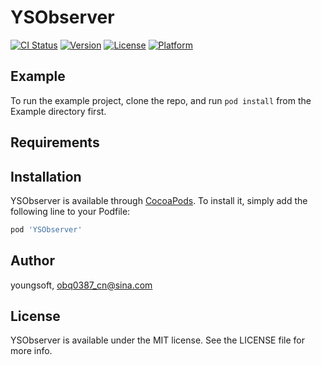 # YSObserver

[![CI Status](https://img.shields.io/travis/youngsoft/YSObserver.svg?style=flat)](https://travis-ci.org/youngsoft/YSObserver)
[![Version](https://img.shields.io/cocoapods/v/YSObserver.svg?style=flat)](https://cocoapods.org/pods/YSObserver)
[![License](https://img.shields.io/cocoapods/l/YSObserver.svg?style=flat)](https://cocoapods.org/pods/YSObserver)
[![Platform](https://img.shields.io/cocoapods/p/YSObserver.svg?style=flat)](https://cocoapods.org/pods/YSObserver)

## Example

To run the example project, clone the repo, and run `pod install` from the Example directory first.

## Requirements

## Installation

YSObserver is available through [CocoaPods](https://cocoapods.org). To install
it, simply add the following line to your Podfile:

```ruby
pod 'YSObserver'
```

## Author

youngsoft, obq0387_cn@sina.com

## License

YSObserver is available under the MIT license. See the LICENSE file for more info.
